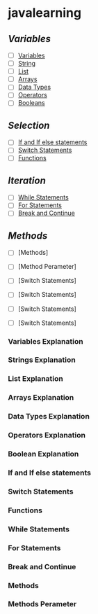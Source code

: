 # javalearning
## _Variables_
- [ ] [Variables](#variables-explanation)
- [ ] [String](#strings-explanation)
- [ ] [List](#list-explanation)
- [ ] [Arrays](#arrays-explanation)
- [ ] [Data Types](#data-types-explanation)
- [ ] [Operators](#operators-explanation)
- [ ] [Booleans](#boolean-explanation)
      
## _Selection_
- [ ] [If and If else statements](#If-and-If-else-statements)
- [ ] [Switch Statements](#list-explanation)
- [ ] [Functions](#functions)

## _Iteration_
- [ ] [While Statements](#while-statements)
- [ ] [For Statements](#for-statements)
- [ ] [Break and Continue](#break-and-continue)

## _Methods_
- [ ] [Methods]
- [ ] [Method Perameter]
- [ ] [Switch Statements]
- [ ] [Switch Statements]
- [ ] [Switch Statements]
- [ ] [Switch Statements]



### Variables Explanation
### Strings Explanation
### List Explanation
### Arrays Explanation
### Data Types Explanation
### Operators Explanation
### Boolean Explanation


### If and If else statements
### Switch Statements
### Functions

### While Statements
### For Statements
### Break and Continue

### Methods
### Methods Perameter



